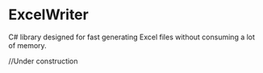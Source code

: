 # ExcelWriter
 C# library designed for fast generating Excel files without consuming a lot of memory.
 
 //Under construction
